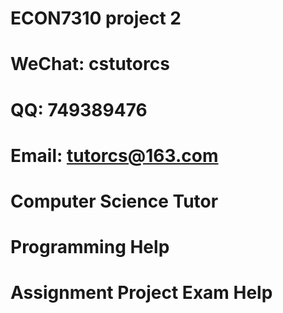 # ECON7310 project 2
# WeChat: cstutorcs

# QQ: 749389476

# Email: tutorcs@163.com

# Computer Science Tutor

# Programming Help

# Assignment Project Exam Help
